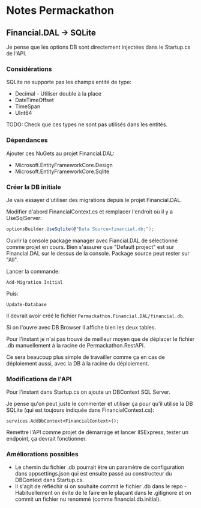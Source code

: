 # Notes Permackathon

## Financial.DAL -> SQLite
Je pense que les options DB sont directement injectées dans le Startup.cs de l'API.

### Considérations
SQLite ne supporte pas les champs entité de type:
- Decimal - Utiliser double à la place
- DateTimeOffset
- TimeSpan
- UInt64

TODO: Check que ces types ne sont pas utilisés dans les entités.

### Dépendances
Ajouter ces NuGets au projet Financial.DAL:
- Microsoft.EntityFrameworkCore.Design
- Microsoft.EntityFrameworkCore.Sqlite

### Créer la DB initiale
Je vais essayer d'utiliser des migrations depuis le projet Financial.DAL.

Modifier d'abord FinancialContext.cs et remplacer l'endroit où il y a UseSqlServer:

```cs
optionsBuilder.UseSqlite(@"Data Source=financial.db;");
```

Ouvrir la console package manager avec Fiancial.DAL de sélectionné comme projet en cours.
Bien s'assurer que "Default project" est sur Financial.DAL sur le dessus de la console. Package source peut rester sur "All".

Lancer la commande:
```
Add-Migration Initial
```
Puis:
```
Update-Database
```
Il devrait avoir créé le fichier `Permackathon.Financial.DAL/financial.db`.

Si on l'ouvre avec DB Browser il affiche bien les deux tables.

Pour l'instant je n'ai pas trouvé de meilleur moyen que de déplacer le fichier .db manuellement à la racine de Permackathon.RestAPI.

Ce sera beaucoup plus simple de travailler comme ça en cas de déploiement aussi, avec la DB à la racine du déploiement.

### Modifications de l'API
Pour l'instant dans Startup.cs on ajoute un DBContext SQL Server.

Je pense qu'on peut juste le commenter et utiliser ça pour qu'il utilise la DB SQLite (qui est toujours indiquée dans FinancialContext.cs):
```
services.AddDbContext<FinancialContext>();
```

Remettre l'API comme projet de démarrage et lancer IISExpress, tester un endpoint, ça devrait fonctionner.

### Améliorations possibles
- Le chemin du fichier .db pourrait être un paramètre de configuration dans appsettings.json qui est ensuite passé au constructeur du DBContext dans Startup.cs.
- Il s'agit de réfléchir si on souhaite commit le fichier .db dans le repo - Habituellement on évite de le faire en le plaçant dans le .gitignore et on commit un fichier nu renommé (comme financial.db.initial).
